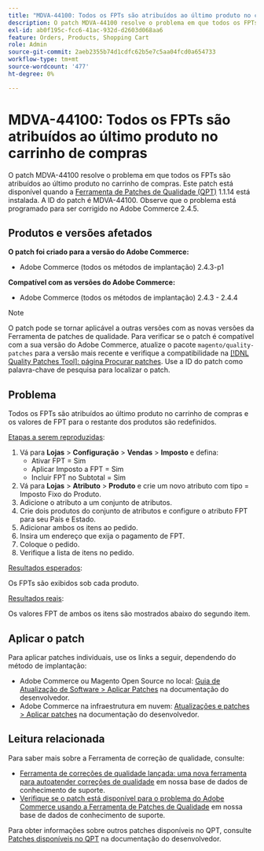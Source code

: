 ```yaml
---
title: "MDVA-44100: Todos os FPTs são atribuídos ao último produto no carrinho de compras"
description: O patch MDVA-44100 resolve o problema em que todos os FPTs são atribuídos ao último produto no carrinho de compras. Este patch está disponível quando a [Ferramenta de correções de qualidade (QPT)](/help/announcements/adobe-commerce-announcements/magento-quality-patches-released-new-tool-to-self-serve-quality-patches.md) 1.1.14 está instalada. A ID do patch é MDVA-44100. Observe que o problema está programado para ser corrigido no Adobe Commerce 2.4.5.
exl-id: ab0f195c-fcc6-41ac-932d-d2603d068aa6
feature: Orders, Products, Shopping Cart
role: Admin
source-git-commit: 2aeb2355b74d1cdfc62b5e7c5aa04fcd0a654733
workflow-type: tm+mt
source-wordcount: '477'
ht-degree: 0%

---
```


# MDVA-44100: Todos os FPTs são atribuídos ao último produto no carrinho de compras

O patch MDVA-44100 resolve o problema em que todos os FPTs são atribuídos ao último produto no carrinho de compras. Este patch está disponível quando a [Ferramenta de Patches de Qualidade (QPT)](/help/announcements/adobe-commerce-announcements/magento-quality-patches-released-new-tool-to-self-serve-quality-patches.md) 1.1.14 está instalada. A ID do patch é MDVA-44100. Observe que o problema está programado para ser corrigido no Adobe Commerce 2.4.5.

## Produtos e versões afetados

**O patch foi criado para a versão do Adobe Commerce:**

* Adobe Commerce (todos os métodos de implantação) 2.4.3-p1

**Compatível com as versões do Adobe Commerce:**

* Adobe Commerce (todos os métodos de implantação) 2.4.3 - 2.4.4

>[!NOTE]
>
>O patch pode se tornar aplicável a outras versões com as novas versões da Ferramenta de patches de qualidade. Para verificar se o patch é compatível com a sua versão do Adobe Commerce, atualize o pacote `magento/quality-patches` para a versão mais recente e verifique a compatibilidade na [[!DNL Quality Patches Tool]: página Procurar patches](https://experienceleague.adobe.com/tools/commerce-quality-patches/index.html). Use a ID do patch como palavra-chave de pesquisa para localizar o patch.

## Problema

Todos os FPTs são atribuídos ao último produto no carrinho de compras e os valores de FPT para o restante dos produtos são redefinidos.

<u>Etapas a serem reproduzidas</u>:

1. Vá para **Lojas** > **Configuração** > **Vendas** > **Imposto** e defina:
   * Ativar FPT = Sim
   * Aplicar Imposto a FPT = Sim
   * Incluir FPT no Subtotal = Sim
1. Vá para **Lojas** > **Atributo** > **Produto** e crie um novo atributo com tipo = Imposto Fixo do Produto.
1. Adicione o atributo a um conjunto de atributos.
1. Crie dois produtos do conjunto de atributos e configure o atributo FPT para seu País e Estado.
1. Adicionar ambos os itens ao pedido.
1. Insira um endereço que exija o pagamento de FPT.
1. Coloque o pedido.
1. Verifique a lista de itens no pedido.

<u>Resultados esperados</u>:

Os FPTs são exibidos sob cada produto.

<u>Resultados reais</u>:

Os valores FPT de ambos os itens são mostrados abaixo do segundo item.

## Aplicar o patch

Para aplicar patches individuais, use os links a seguir, dependendo do método de implantação:

* Adobe Commerce ou Magento Open Source no local: [Guia de Atualização de Software > Aplicar Patches](https://experienceleague.adobe.com/en/docs/commerce-operations/tools/quality-patches-tool/usage) na documentação do desenvolvedor.
* Adobe Commerce na infraestrutura em nuvem: [Atualizações e patches > Aplicar patches](https://experienceleague.adobe.com/en/docs/commerce-cloud-service/user-guide/develop/upgrade/apply-patches) na documentação do desenvolvedor.

## Leitura relacionada

Para saber mais sobre a Ferramenta de correção de qualidade, consulte:

* [Ferramenta de correções de qualidade lançada: uma nova ferramenta para autoatender correções de qualidade](/help/announcements/adobe-commerce-announcements/magento-quality-patches-released-new-tool-to-self-serve-quality-patches.md) em nossa base de dados de conhecimento de suporte.
* [Verifique se o patch está disponível para o problema do Adobe Commerce usando a Ferramenta de Patches de Qualidade](/help/support-tools/patches-available-in-qpt-tool/check-patch-for-magento-issue-with-magento-quality-patches.md) em nossa base de dados de conhecimento de suporte.

Para obter informações sobre outros patches disponíveis no QPT, consulte [Patches disponíveis no QPT](https://experienceleague.adobe.com/tools/commerce-quality-patches/index.html) na documentação do desenvolvedor.
